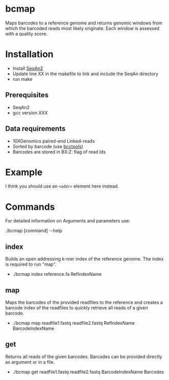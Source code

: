# bcmap
Maps barcodes to a reference genome and returns genomic windows from which the barcoded reads most likely originate. Each window is assessed with a quality score.

# Installation
- Install [SeqAn2](https://seqan.readthedocs.io/en/master/Infrastructure/Use/Install.html#infra-use-install)
- Update line XX in the makefile to link and include the SeqAn directory
- run make

## Prerequisites
- SeqAn2
- gcc version XXX

## Data requirements
- 10XGenomics paired-end Linked-reads
- Sorted by barcode (use [bcctools](https://github.com/kehrlab/bcctools))
- Barcodes are stored in BX:Z: flag of read Ids

# Example 
I think you should use an
`<addr>` element here instead.



# Commands
For detailed information on Arguments and parameters use:

./bcmap [command] --help

## index
Builds an open addressing k-mer index of the reference genome. The index is required to run "map".

- ./bcmap index reference.fa RefIndexName

## map
Maps the barcodes of the provided readfiles to the reference and creates a barcode index of the readfiles to quickly retrieve all reads of a given barcode.

- ./bcmap map readfile1.fastq readfile2.fastq RefIndexName BarcodeIndexName

## get
Returns all reads of the given barcodes. Barcodes can be provided directly as argument or in a file.

- ./bcmap get readfile1.fastq readfile2.fastq BarcodeIndexName Barcodes
 
